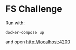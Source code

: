# FS Challenge

Run with:

    docker-compose up

and open <a href="http://localhost:4200" target="_blank">http://localhost:4200</a>